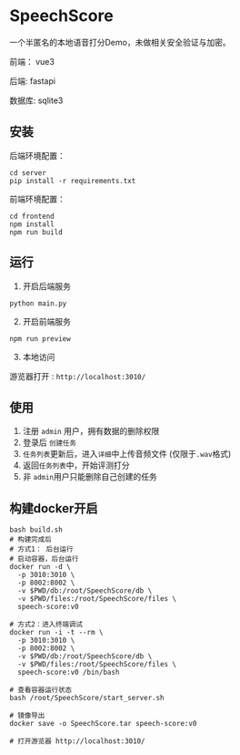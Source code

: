 # SpeechScore

一个半匿名的本地语音打分Demo，未做相关安全验证与加密。

前端： vue3

后端: fastapi

数据库: sqlite3

## 安装

后端环境配置：

```shell
cd server
pip install -r requirements.txt
```

前端环境配置：

```
cd frontend
npm install
npm run build
```

## 运行

1. 开启后端服务

```shell
python main.py
```

2. 开启前端服务

```shell
npm run preview
```

3. 本地访问

游览器打开 : `http://localhost:3010/`

## 使用

1. 注册 `admin` 用户，拥有数据的删除权限
2. 登录后 `创建任务 `
3. `任务列表`更新后，进入`详细`中上传音频文件 (仅限于`.wav`格式)
4. 返回`任务列表`中，开始评测打分
5. 非 `admin`用户只能删除自己创建的任务

## 构建docker开启

```shell
bash build.sh
# 构建完成后
# 方式1： 后台运行
# 启动容器，后台运行
docker run -d \
  -p 3010:3010 \
  -p 8002:8002 \
  -v $PWD/db:/root/SpeechScore/db \
  -v $PWD/files:/root/SpeechScore/files \
  speech-score:v0

# 方式2：进入终端调试
docker run -i -t --rm \
  -p 3010:3010 \
  -p 8002:8002 \
  -v $PWD/db:/root/SpeechScore/db \
  -v $PWD/files:/root/SpeechScore/files \
  speech-score:v0 /bin/bash

# 查看容器运行状态
bash /root/SpeechScore/start_server.sh

# 镜像导出
docker save -o SpeechScore.tar speech-score:v0

# 打开游览器 http://localhost:3010/
```



